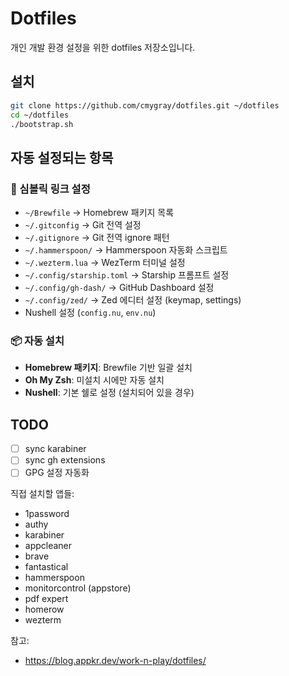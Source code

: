 # Dotfiles

개인 개발 환경 설정을 위한 dotfiles 저장소입니다.

## 설치

```bash
git clone https://github.com/cmygray/dotfiles.git ~/dotfiles
cd ~/dotfiles
./bootstrap.sh
```

## 자동 설정되는 항목

### 🔗 심볼릭 링크 설정
- `~/Brewfile` → Homebrew 패키지 목록
- `~/.gitconfig` → Git 전역 설정
- `~/.gitignore` → Git 전역 ignore 패턴
- `~/.hammerspoon/` → Hammerspoon 자동화 스크립트
- `~/.wezterm.lua` → WezTerm 터미널 설정
- `~/.config/starship.toml` → Starship 프롬프트 설정
- `~/.config/gh-dash/` → GitHub Dashboard 설정
- `~/.config/zed/` → Zed 에디터 설정 (keymap, settings)
- Nushell 설정 (`config.nu`, `env.nu`)

### 📦 자동 설치
- **Homebrew 패키지**: Brewfile 기반 일괄 설치
- **Oh My Zsh**: 미설치 시에만 자동 설치
- **Nushell**: 기본 쉘로 설정 (설치되어 있을 경우)

## TODO

- [ ] sync karabiner
- [ ] sync gh extensions
- [ ] GPG 설정 자동화

직접 설치할 앱들:

- 1password
- authy
- karabiner
- appcleaner
- brave
- fantastical
- hammerspoon
- monitorcontrol (appstore)
- pdf expert
- homerow
- wezterm

참고:

- https://blog.appkr.dev/work-n-play/dotfiles/
